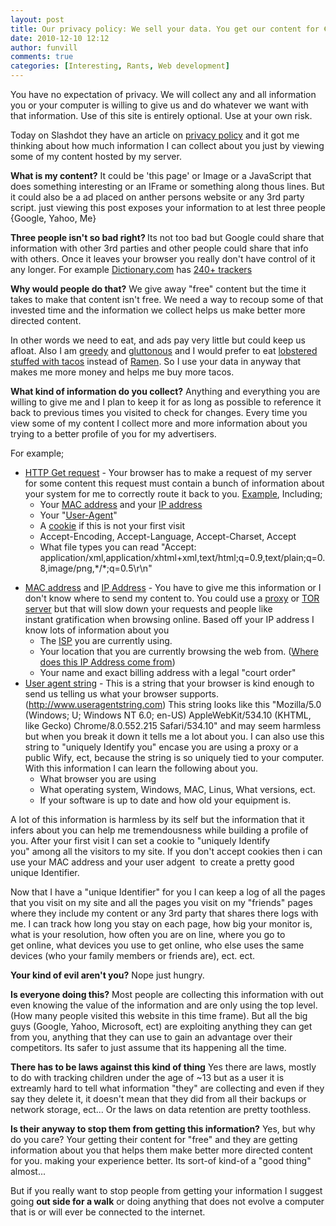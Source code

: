 ```yaml
---
layout: post
title: Our privacy policy: We sell your data. You get our content for €œfree.€ Deal?
date: 2010-12-10 12:12
author: funvill
comments: true
categories: [Interesting, Rants, Web development]
---
```

You have no expectation of privacy. We will collect any and all information you or your computer is willing to give us and do whatever we want with that information. Use of this site is entirely optional. Use at your own risk.

Today on Slashdot they have an article on <a href="http://yro.slashdot.org/story/10/12/09/1718255/The-First-Truly-Honest-Privacy-Policy?from=rss">privacy policy</a> and it got me thinking about how much information I can collect about you just by viewing some of my content hosted by my server.

<strong>What is my content?</strong>
It could be 'this page' or Image or a JavaScript that does something interesting or an IFrame or something along thous lines. But it could also be a ad placed on anther persons website or any 3rd party script. just viewing this post exposes your information to at lest three people {Google, Yahoo, Me}

<strong>Three people isn't so bad right?
</strong>Its not too bad but Google could share that information with other 3rd parties and other people could share that info with others. Once it leaves your browser you really don't have control of it any longer. For example <a href="http://dictionary.reference.com/">Dictionary.com</a> has <a href="http://blogs.wsj.com/wtk/">240+ trackers</a>

<strong>Why would people do that?</strong>
We give away "free" content but the time it takes to make that content isn't free. We need a way to recoup some of that invested time and the information we collect helps us make better more directed content.

In other words we need to eat, and ads pay very little but could keep us afloat. Also I am <a href="http://en.wikipedia.org/wiki/Greed">greedy</a> and <a href="http://en.wikipedia.org/wiki/Gluttony">gluttonous</a> and I would prefer to eat <a href="http://www.youtube.com/watch?v=0ikR1H3mh90">lobstered stuffed with tacos</a> instead of <a href="http://en.wikipedia.org/wiki/Ramen">Ramen</a>. So I use your data in anyway that makes me more money and helps me buy more tacos.

<strong>What kind of information do you collect?</strong>
Anything and everything you are willing to give me and I plan to keep it for as long as possible to reference it back to previous times you visited to check for changes. Every time you view some of my content I collect more and more information about you trying to a better profile of you for my advertisers.

For example;
<ul>
	<li><a href="http://tools.ietf.org/html/rfc2616#page-53">HTTP Get request</a> - Your browser has to make a request of my server for some content this request must contain a bunch of information about your system for me to correctly route it back to you. <a href="http://www.abluestar.com/blog/wp-content/uploads/2010/12/GetRequest.txt">Example</a>, Including;
<ul>
	<li>Your <a href="http://en.wikipedia.org/wiki/MAC_address">MAC address</a> and your <a href="http://en.wikipedia.org/wiki/IP_address">IP address</a></li>
	<li>Your "<a href="http://en.wikipedia.org/wiki/User_agent">User-Agent</a>"</li>
	<li>A <a href="http://en.wikipedia.org/wiki/HTTP_cookie">cookie</a> if this is not your first visit</li>
	<li>Accept-Encoding, Accept-Language, Accept-Charset, Accept</li>
	<li>What file types you can read "Accept: application/xml,application/xhtml+xml,text/html;q=0.9,text/plain;q=0.8,image/png,*/*;q=0.5\r\n"</li>
</ul>
</li>
</ul>
<ul>
	<li><a href="http://en.wikipedia.org/wiki/MAC_address">MAC address</a> and <a href="http://en.wikipedia.org/wiki/IP_address">IP Address</a> - You have to give me this information or I don't know where to send my content to. You could use a <a href="http://en.wikipedia.org/wiki/Proxy_server">proxy</a> or <a href="http://www.torproject.org/">TOR server</a> but that will slow down your requests and people like instant gratification when browsing online. Based off your IP address I know lots of information about you
<ul>
	<li>The <a href="http://en.wikipedia.org/wiki/Internet_service_provider">ISP</a> you are currently using.</li>
	<li>Your location that you are currently browsing the web from. (<a href="http://www.abluestar.com/utilities/what_is_my_ip/where_did_this_ip_addrss_come_from.php">Where does this IP Address come from</a>)</li>
	<li>Your name and exact billing address with a legal "court order"</li>
</ul>
</li>
	<li><a href="http://en.wikipedia.org/wiki/User_agent">User agent string</a> - This is a string that your browser is kind enough to send us telling us what your browser supports. (<a href="http://www.useragentstring.com/">http://www.useragentstring.com</a>) This string looks like this "Mozilla/5.0 (Windows; U; Windows NT 6.0; en-US) AppleWebKit/534.10 (KHTML, like Gecko) Chrome/8.0.552.215 Safari/534.10" and may seem harmless but when you break it down it tells me a lot about you. I can also use this string to "uniquely Identify you" encase you are using a proxy or a public Wify, ect, because the string is so uniquely tied to your computer. With this information I can learn the following about you.
<ul>
	<li>What browser you are using</li>
	<li>What operating system, Windows, MAC, Linus, What versions, ect.</li>
	<li>If your software is up to date and how old your equipment is.</li>
</ul>
</li>
</ul>
A lot of this information is harmless by its self but the information that it infers about you can help me tremendousness while building a profile of you. After your first visit I can set a cookie to "uniquely Identify you" among all the visitors to my site. If you don't accept cookies then i can use your MAC address and your user adgent  to create a pretty good unique Identifier.

Now that I have a "unique Identifier" for you I can keep a log of all the pages that you visit on my site and all the pages you visit on my "friends" pages where they include my content or any 3rd party that shares there logs with me. I can track how long you stay on each page, how big your monitor is, what is your resolution, how often you are on line, where you go to get online, what devices you use to get online, who else uses the same devices (who your family members or friends are), ect. ect.

<strong>Your kind of evil aren't you?</strong>
Nope just hungry.

<strong>Is everyone doing this?</strong>
Most people are collecting this information with out even knowing the value of the information and are only using the top level. (How many people visited this website in this time frame). But all the big guys (Google, Yahoo, Microsoft, ect) are exploiting anything they can get from you, anything that they can use to gain an advantage over their competitors. Its safer to just assume that its happening all the time.

<strong>There has to be laws against this kind of thing</strong>
Yes there are laws, mostly to do with tracking children under the age of ~13 but as a user it is extreamly hard to tell what information "they" are collecting and even if they say they delete it, it doesn't mean that they did from all their backups or network storage, ect... Or the laws on data retention are pretty toothless.

<strong>Is their anyway to stop them from getting this information?</strong>
Yes, but why do you care? Your getting their content for "free" and they are getting information about you that helps them make better more directed content for you. making your experience better. Its sort-of kind-of a "good thing" almost...

But if you really want to stop people from getting your information I suggest going <strong>out side for a walk</strong> or doing anything that does not evolve a computer that is or will ever be connected to the internet.
